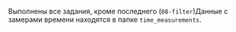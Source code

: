 Выполнены все задания, кроме последнего (`08-filter`)Данные с замерами времени находятся в папке `time_measurements`.